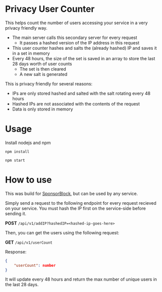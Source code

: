 # Privacy User Counter

This helps count the number of users accessing your service in a very privacy friendly way.

- The main server calls this secondary server for every request
    - It passes a hashed version of the IP address in this request
- This user counter hashes and salts the (already hashed) IP and saves it in a set in memory
- Every 48 hours, the size of the set is saved in an array to store the last 28 days worth of user counts
    - The set is then cleared
    - A new salt is generated

This is privacy friendly for several reasons:

- IPs are only stored hashed and salted with the salt rotating every 48 hours
- Hashed IPs are not associated with the contents of the request
- Data is only stored in memory

# Usage

Install nodejs and npm

`npm install`

`npm start`

# How to use

This was build for [SponsorBlock](https://github.com/ajayyy/SponsorBlockServer), but can be used by any service.

Simply send a request to the following endpoint for every request recieved on your service. You must hash the IP first on the service-side before sending it.

**POST** `/api/v1/addIP?hashedIP=<hashed-ip-goes-here>`

Then, you can get the users using the following request:

**GET** `/api/v1/userCount`

Response:

```json
{
    "userCount": number
}
```

It will update every 48 hours and return the max number of unique users in the last 28 days.
